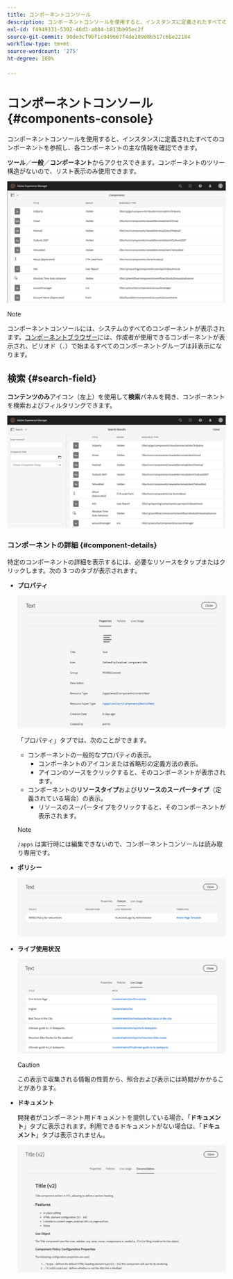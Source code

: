 ```yaml
---
title: コンポーネントコンソール
description: コンポーネントコンソールを使用すると、インスタンスに定義されたすべてのコンポーネントを参照できます。
exl-id: f4949331-5302-46d3-a004-b813bb95ec2f
source-git-commit: 90de3cf9bf1c949667f4de109d0b517c6be22184
workflow-type: tm+mt
source-wordcount: '275'
ht-degree: 100%

---
```


# コンポーネントコンソール {#components-console}

コンポーネントコンソールを使用すると、インスタンスに定義されたすべてのコンポーネントを参照し、各コンポーネントの主な情報を確認できます。

**ツール**／**一般**／**コンポーネント**&#x200B;からアクセスできます。コンポーネントのツリー構造がないので、リスト表示のみ使用できます。

![コンポーネントコンソール](/help/sites-cloud/authoring/assets/components-console.png)

>[!NOTE]
>
>コンポーネントコンソールには、システムのすべてのコンポーネントが表示されます。[コンポーネントブラウザー](/help/sites-cloud/authoring/fundamentals/environment-tools.md#components-browser)には、作成者が使用できるコンポーネントが表示され、ピリオド（`.`）で始まるすべてのコンポーネントグループは非表示になります。

## 検索 {#search-field}

**コンテンツのみ**&#x200B;アイコン（左上）を使用して&#x200B;**検索**&#x200B;パネルを開き、コンポーネントを検索およびフィルタリングできます。

![コンポーネントコンソールでの検索](/help/sites-cloud/authoring/assets/components-console-search.png)

### コンポーネントの詳細 {#component-details}

特定のコンポーネントの詳細を表示するには、必要なリソースをタップまたはクリックします。次の 3 つのタブが表示されます。

* **プロパティ**

   ![コンポーネントコンソールのプロパティ](/help/sites-cloud/authoring/assets/components-console-properties.png)

   「プロパティ」タブでは、次のことができます。

   * コンポーネントの一般的なプロパティの表示。
      * コンポーネントのアイコンまたは省略形の定義方法の表示。<!-- View how the [icon or abbreviation has been defined](/help/sites-developing/components-basics.md#component-icon-in-touch-ui) for the component.-->
      * アイコンのソースをクリックすると、そのコンポーネントが表示されます。
   * コンポーネントの&#x200B;**リソースタイプ**&#x200B;および&#x200B;**リソースのスーパータイプ**（定義されている場合）の表示。
      * リソースのスーパータイプをクリックすると、そのコンポーネントが表示されます。

   >[!NOTE]
   >
   >`/apps` は実行時には編集できないので、コンポーネントコンソールは読み取り専用です。

* **ポリシー**

   ![コンポーネントコンソールのポリシー](/help/sites-cloud/authoring/assets/components-console-policies.png)

* **ライブ使用状況**

   ![コンポーネントのライブ使用状況](/help/sites-cloud/authoring/assets/components-console-live-usage.png)

   >[!CAUTION]
   >
   >この表示で収集される情報の性質から、照合および表示には時間がかかることがあります。

* **ドキュメント**

   開発者がコンポーネント用ドキュメントを提供している場合、「**ドキュメント**」タブに表示されます。利用できるドキュメントがない場合は、「**ドキュメント**」タブは表示されません。<!-- If the developer has provided [documentation for the component](/help/sites-developing/developing-components.md#documenting-your-component), it will appear on the **Documentation** tab. If there is no documentation available, the **Documentation** tab will not be shown.-->

   ![コンポーネントのドキュメント](/help/sites-cloud/authoring/assets/components-console-documentation.png)
